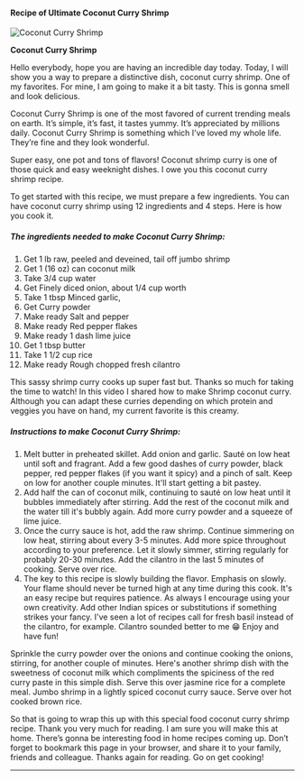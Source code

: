             

#### Recipe of Ultimate Coconut Curry Shrimp

![Coconut Curry Shrimp](https://img-global.cpcdn.com/recipes/18d0ead215bbe783/751x532cq70/coconut-curry-shrimp-recipe-main-photo.jpg)

**Coconut Curry Shrimp**

Hello everybody, hope you are having an incredible day today. Today, I will show you a way to prepare a distinctive dish, coconut curry shrimp. One of my favorites. For mine, I am going to make it a bit tasty. This is gonna smell and look delicious.

Coconut Curry Shrimp is one of the most favored of current trending meals on earth. It’s simple, it’s fast, it tastes yummy. It’s appreciated by millions daily. Coconut Curry Shrimp is something which I’ve loved my whole life. They’re fine and they look wonderful.

Super easy, one pot and tons of flavors! Coconut shrimp curry is one of those quick and easy weeknight dishes. I owe you this coconut curry shrimp recipe.

To get started with this recipe, we must prepare a few ingredients. You can have coconut curry shrimp using 12 ingredients and 4 steps. Here is how you cook it.

##### The ingredients needed to make Coconut Curry Shrimp:

1.  Get 1 lb raw, peeled and deveined, tail off jumbo shrimp
2.  Get 1 (16 oz) can coconut milk
3.  Take 3/4 cup water
4.  Get Finely diced onion, about 1/4 cup worth
5.  Take 1 tbsp Minced garlic,
6.  Get Curry powder
7.  Make ready Salt and pepper
8.  Make ready Red pepper flakes
9.  Make ready 1 dash lime juice
10.  Get 1 tbsp butter
11.  Take 1 1/2 cup rice
12.  Make ready Rough chopped fresh cilantro

This sassy shrimp curry cooks up super fast but. Thanks so much for taking the time to watch! In this video I shared how to make Shrimp coconut curry. Although you can adapt these curries depending on which protein and veggies you have on hand, my current favorite is this creamy.

##### Instructions to make Coconut Curry Shrimp:

1.  Melt butter in preheated skillet. Add onion and garlic. Sauté on low heat until soft and fragrant. Add a few good dashes of curry powder, black pepper, red pepper flakes (if you want it spicy) and a pinch of salt. Keep on low for another couple minutes. It'll start getting a bit pastey.
2.  Add half the can of coconut milk, continuing to sauté on low heat until it bubbles immediately after stirring. Add the rest of the coconut milk and the water till it's bubbly again. Add more curry powder and a squeeze of lime juice.
3.  Once the curry sauce is hot, add the raw shrimp. Continue simmering on low heat, stirring about every 3-5 minutes. Add more spice throughout according to your preference. Let it slowly simmer, stirring regularly for probably 20-30 minutes. Add the cilantro in the last 5 minutes of cooking. Serve over rice.
4.  The key to this recipe is slowly building the flavor. Emphasis on slowly. Your flame should never be turned high at any time during this cook. It's an easy recipe but requires patience. As always I encourage using your own creativity. Add other Indian spices or substitutions if something strikes your fancy. I've seen a lot of recipes call for fresh basil instead of the cilantro, for example. Cilantro sounded better to me 😁 Enjoy and have fun!

Sprinkle the curry powder over the onions and continue cooking the onions, stirring, for another couple of minutes. Here's another shrimp dish with the sweetness of coconut milk which compliments the spiciness of the red curry paste in this simple dish. Serve this over jasmine rice for a complete meal. Jumbo shrimp in a lightly spiced coconut curry sauce. Serve over hot cooked brown rice.

So that is going to wrap this up with this special food coconut curry shrimp recipe. Thank you very much for reading. I am sure you will make this at home. There’s gonna be interesting food in home recipes coming up. Don’t forget to bookmark this page in your browser, and share it to your family, friends and colleague. Thanks again for reading. Go on get cooking!

* * *